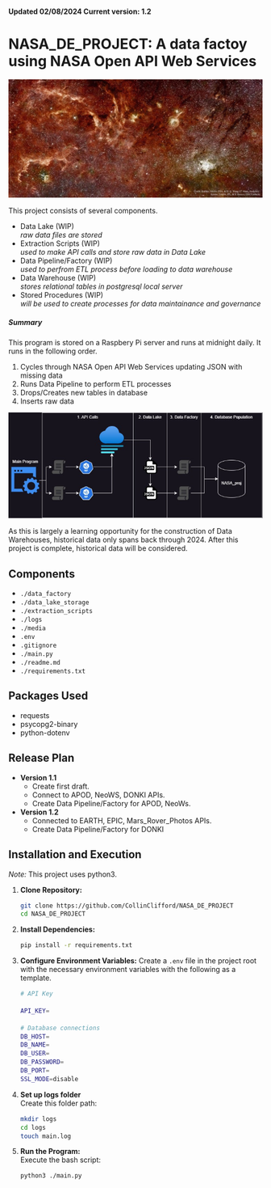 #### Updated 02/08/2024 Current version: 1.2

# NASA_DE_PROJECT: A data factoy using NASA Open API Web Services 
![Nasa Astronomy Picture of the Day Example](./media/apod.jpg)

This project consists of several components.
- Data Lake (WIP)\
*raw data files are stored*
- Extraction Scripts (WIP)\
*used to make API calls and store raw data in Data Lake*
- Data Pipeline/Factory (WIP)\
*used to perfrom ETL process before loading to data warehouse*
- Data Warehouse (WIP)\
*stores relational tables in postgresql local server*
- Stored Procedures (WIP)\
*will be used to create processes for data maintainance and governance*

##### Summary

This program is stored on a Raspbery Pi server and runs at midnight daily.  It runs in the following order.
1. Cycles through NASA Open API Web Services updating JSON with missing data
2. Runs Data Pipeline to perform ETL processes
3. Drops/Creates new tables in database
4. Inserts raw data

![NASA_proj workflow diagram](./media/NASA_proj_wf.jpg)

As this is largely a learning opportunity for the construction of Data Warehouses, historical data only spans back through 2024.  After this project is complete, historical data will be considered.  

## Components

- `./data_factory`
- `./data_lake_storage`
- `./extraction_scripts`
- `./logs`
- `./media`
- `.env`
- `.gitignore`
- `./main.py`
- `./readme.md`
- `./requirements.txt`

## Packages Used
- requests
- psycopg2-binary
- python-dotenv

## Release Plan
- **Version 1.1**
    - Create first draft.
    - Connect to APOD, NeoWS, DONKI APIs.
    - Create Data Pipeline/Factory for APOD, NeoWs.
- **Version 1.2**
    - Connected to EARTH, EPIC, Mars_Rover_Photos APIs.
    - Create Data Pipeline/Factory for DONKI

## Installation and Execution
*Note:* This project uses python3.
1. **Clone Repository:**
    ```bash
    git clone https://github.com/CollinClifford/NASA_DE_PROJECT
    cd NASA_DE_PROJECT
2. **Install Dependencies:**
    ```bash
    pip install -r requirements.txt
3. **Configure Environment Variables:**
    Create a `.env` file in the project root with the necessary environment variables with the following as a template.
    ```bash
    # API Key

    API_KEY=

    # Database connections
    DB_HOST=
    DB_NAME=
    DB_USER=
    DB_PASSWORD=
    DB_PORT=
    SSL_MODE=disable
4. **Set up logs folder**\
    Create this folder path:
    ```bash
    mkdir logs
    cd logs
    touch main.log
5. **Run the Program:**\
    Execute the bash script:
    ```bash
    python3 ./main.py
